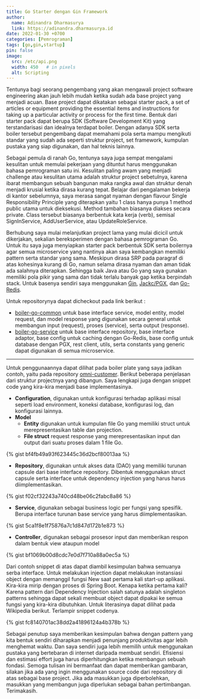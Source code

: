 ```yaml
---
title: Go Starter dengan Gin Framework
author:
  name: Adinandra Dharmasurya
  link: https://adinandra.dharmasurya.id
date: 2022-01-30 +0700
categories: [Pemrograman]
tags: [go,gin,startup]
pin: false
image:
  src: /etc/api.png
  width: 450   # in pixels
  alt: Scripting
---
```


Tentunya bagi seorang pengembang yang akan mengawali project software engineering akan jauh lebih mudah ketika sudah ada base project yang menjadi acuan. Base project dapat dikatakan sebagai starter pack, a set of articles or equipment providing the essential items and instructions for taking up a particular activity or process for the first time. Bentuk dari starter pack dapat berupa SDK (Software Development Kit) yang terstandarisasi dan idealnya terdapat boiler. Dengan adanya SDK serta boiler tersebut pengembang dapat memahami pola serta mampu mengikuti standar yang sudah ada seperti struktur project, set framework, kumpulan pustaka yang siap digunakan, dan hal teknis lainnya.

Sebagai pemula di ranah Go, tentunya saya juga sempat mengalami kesulitan untuk memulai pekerjaan yang dituntut harus menggunakan bahasa pemrograman satu ini. Kesulitan paling awam yang menjadi challenge atau kesulitan utama adalah struktur project sebetulnya, karena ibarat membangun sebuah bangunan maka rangka awal dan struktur denah menjadi krusial ketika dirasa kurang tepat. Belajar dari pengalaman bekerja di kantor sebelumnya, saya merasa sangat nyaman dengan flavour Single Responsibility Principle yang diterapkan yaitu 1 class hanya punya 1 method public utama untuk dieksekusi. Method tambahan biasanya diakses secara private. Class tersebut biasanya berbentuk kata kerja (verb), semisal SignInService, AddUserService, atau UpdateRoleService.

Berhubung saya mulai melanjutkan project lama yang mulai dicicil untuk dikerjakan, sekalian bereksperimen dengan bahasa pemrograman Go. Untuk itu saya juga menyiapkan starter pack berbentuk SDK serta boilernya agar semua microservice yang nantinya akan saya kembangkan memiliki pattern serta standar yang sama. Meskipun dirasa SRP pada paragraf di atas kohesinya kurang di Go, namun selama dirasa nyaman dan aman tidak ada salahnya diterapkan. Sehingga baik Java atau Go yang saya gunakan memiliki pola pikir yang sama dan tidak terlalu banyak gap ketika berpindah stack. Untuk basenya sendiri saya menggunakan [Gin](https://github.com/gin-gonic/gin), [Jackc/PGX](https://github.com/jackc/pgx), dan [Go-Redis](https://github.com/go-redis/redis).

Untuk repositorynya dapat dicheckout pada link berikut :

- [boiler-go-common](https://github.com/adinandradrs/boiler-go-common) untuk base interface service, model entity, model request, dan model response yang digunakan secara general untuk membangun input (request), proses (service), serta output (response).
- [boiler-go-service](https://github.com/adinandradrs/boiler-go-service) untuk base interface repository, base interface adaptor, base config untuk caching dengan Go-Redis, base config untuk database dengan PGX, rest client, utils, serta constants yang generic dapat digunakan di semua microservice.

---

Untuk penggunaannya dapat dilihat pada boiler plate yang saya jadikan contoh, yaitu pada repository [omni-customer](https://github.com/adinandradrs/omni-customer). Berikut beberapa penjelasan dari struktur projectnya yang dibangun. Saya lengkapi juga dengan snippet code yang kira-kira menjadi base implementasinya.

- **Configuration**, digunakan untuk konfigurasi terhadap aplikasi misal seperti load environment, koneksi database, konfigurasi log, dan konfigurasi lainnya.
- **Model**
    * **Entity** digunakan untuk kumpulan file Go yang memiliki struct untuk merepresentasikan table dan projection.
    * **File struct** request response yang merepresentasikan input dan output dari suatu proses dalam 1 file Go.

{% gist bf4fb49a93f623445c36d2bcf80013aa %}

- **Repository**, digunakan untuk akses data (DAO) yang memiliki turunan capsule dari base interface repository. Dibentuk menggunakan struct capsule serta interface untuk dependency injection yang harus harus diimplementasikan.

{% gist f02cf32243a740cd48be06c2fabc8a86 %}

- **Service**, digunakan sebagai business logic per fungsi yang spesifik. Berupa interface turunan base service yang harus diimplementasikan.

{% gist 5ca1f8e1f75876a7c1d847d172b1e873 %}

- **Controller**, digunakan sebagai prosesor input dan memberikan respon dalam bentuk view ataupun model

{% gist bf1069b00d8cdc7e0d7f710a88a0ec5a %}

Dari contoh snippet di atas dapat diambil kesimpulan bahwa semuanya serba interface. Untuk melakukan injection dapat melakukan instansiasi object dengan memanggil fungsi New saat pertama kali start-up aplikasi. Kira-kira mirip dengan proses di Spring Boot. Kenapa ketika pertama kali? Karena pattern dari Dependency Injection salah satunya adalah singleton patterns sehingga dapat sekali membuat object dapat dipakai ke semua fungsi yang kira-kira dibutuhkan. Untuk literasinya dapat dilihat pada Wikipedia berikut. Terlampir snippet codenya.

{% gist fc8140701ac38dd2a41896124a4b378b %}

Sebagai penutup saya memberikan kesimpulan bahwa dengan pattern yang kita bentuk sendiri diharapkan menjadi penunjang produktivitas agar lebih menghemat waktu. Dan saya sendiri juga lebih memilih untuk menggunakan pustaka yang bertebaran di internet daripada membuat sendiri. Efisiensi dan estimasi effort juga harus diperhitungkan ketika membangun sebuah fondasi. Semoga tulisan ini bermanfaat dan dapat memberikan gambaran, silakan jika ada yang ingin menggunakan source code dari repository di atas sebagai base project. Jika ada masukkan juga diperbolehkan, masukkan yang membangun juga diperlukan sebagai bahan pertimbangan. Terimakasih.